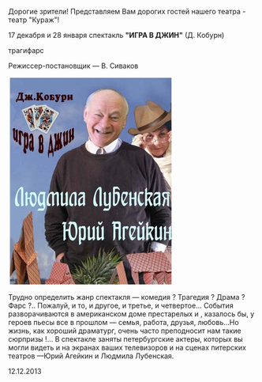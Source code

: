 Дорогие зрители! Представляем Вам дорогих гостей нашего театра - театр "Кураж"!


17 декабря и 28 января спектакль **"ИГРА В ДЖИН"** (Д. Кобурн)


трагифарс


Режиссер-постановщик — В. Сиваков


![](image-01.jpg)


Трудно определить жанр спектакля — комедия ? Трагедия ? Драма ? Фарс ?.. Пожалуй, и то, и другое, и третье, и четвертое... События разворачиваются в американском доме престарелых и , казалось бы, у героев пьесы все в прошлом — семья, работа, друзья, любовь...Но жизнь, как хороший драматург, очень часто преподносит нам такие сюрпризы !... В спектакле заняты петербургские актеры, которых вы могли видеть и на экранах ваших телевизоров и на сценах питерских театров —Юрий Агейкин и Людмила Лубенская.


12.12.2013